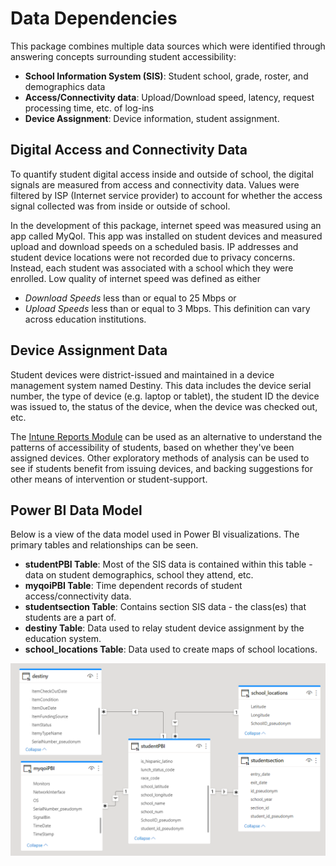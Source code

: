 # Data Dependencies

This package combines multiple data sources which were identified through answering concepts surrounding student accessibility:

* **School Information System (SIS)**: Student school, grade, roster, and demographics data
* **Access/Connectivity data**: Upload/Download speed, latency, request processing time, etc. of log-ins
* **Device Assignment**: Device information, student assignment.

## Digital Access and Connectivity Data

To quantify student digital access inside and outside of school, the digital signals are measured from access and connectivity data. Values were filtered by ISP (Internet service provider) to account for whether the access signal collected was from inside or outside of school.

In the development of this package, internet speed was measured using an app called MyQoI. This app was installed on student devices and measured upload and download speeds on a scheduled basis. IP addresses and student device locations were not recorded due to privacy concerns. Instead, each student was associated with a school which they were enrolled. Low quality of internet speed was defined as either
* <em>Download Speeds</em> less than or equal to 25 Mbps or
* <em>Upload Speeds</em> less than or equal to 3 Mbps.
This definition can vary across education institutions.

## Device Assignment Data

Student devices were district-issued and maintained in a device management system named Destiny. This data includes the device serial number, the type of device (e.g. laptop or tablet), the student ID the device was issued to, the status of the device, when the device was checked out, etc.

The [Intune Reports Module](https://github.com/microsoft/OpenEduAnalytics/tree/main/modules/Microsoft_Data/Intune) can be used as an alternative to understand the patterns of accessibility of students, based on whether they've been assigned devices. Other exploratory methods of analysis can be used to see if students benefit from issuing devices, and backing suggestions for other means of intervention or student-support.

## Power BI Data Model

Below is a view of the data model used in Power BI visualizations. The primary tables and relationships can be seen.
* **studentPBI Table**: Most of the SIS data is contained within this table - data on student demographics, school they attend, etc.
* **myqoiPBI Table**: Time dependent records of student access/connectivity data.
* **studentsection Table**: Contains section SIS data - the class(es) that students are a part of.
* **destiny Table**: Data used to relay student device assignment by the education system.
* **school_locations Table**: Data used to create maps of school locations. 

![](https://github.com/cviddenKwantum/oea-digital-learning-insights/blob/main/Digital_Equity_of_Access/docs/images/pbi_datamodel.png)
